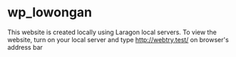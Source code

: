 # wp_lowongan
This website is created locally using Laragon local servers. To view the website, turn on your local server and type http://webtry.test/ on browser's address bar 
